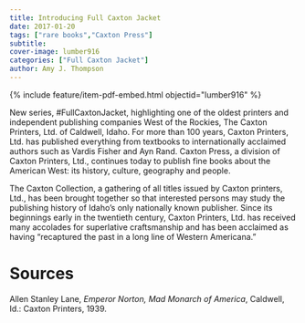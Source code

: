 ```yaml
---
title: Introducing Full Caxton Jacket
date: 2017-01-20
tags: ["rare books","Caxton Press"]
subtitle: 
cover-image: lumber916
categories: ["Full Caxton Jacket"]
author: Amy J. Thompson
---
```


{% include feature/item-pdf-embed.html objectid="lumber916" %}

New series, #FullCaxtonJacket, highlighting one of the oldest printers and independent publishing companies West of the Rockies, The Caxton Printers, Ltd. of Caldwell, Idaho. For more than 100 years, Caxton Printers, Ltd. has published everything from textbooks to internationally acclaimed authors such as Vardis Fisher and Ayn Rand. Caxton Press, a division of Caxton Printers, Ltd., continues today to publish fine books about the American West: its history, culture, geography and people.

The Caxton Collection, a gathering of all titles issued by Caxton printers, Ltd., has been brought together so that interested persons may study the publishing history of Idaho’s only nationally known publisher. Since its beginnings early in the twentieth century, Caxton Printers, Ltd. has received many accolades for superlative craftsmanship and has been acclaimed as having “recaptured the past in a long line of Western Americana.”

# Sources

Allen Stanley Lane, *Emperor Norton, Mad Monarch of America*, Caldwell, Id.: Caxton Printers, 1939.